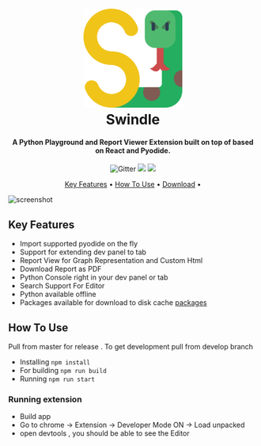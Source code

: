 <h1 align="center">
<br>
<a><img src="https://raw.githubusercontent.com/Mario2334/swindle/master/ide/public/images/letter-s.png" width="200"></a>
<br>
  Swindle
<br>
</h1>
<h4 align="center">A Python Playground and Report Viewer Extension built on top of based on React and Pyodide.</h4>
<p align="center">

  <img src="https://img.shields.io/badge/python-v3.7.4-informational" alt="Gitter">
  <a href="https://gitter.im/swindle-python/community"><img src=https://badges.gitter.im/swindle-python/community.svg"></a>
  <a href="https://saythanks.io/to/sanketm221995%40yahoo.co.in">
      <img src="https://img.shields.io/badge/SayThanks.io-%E2%98%BC-1EAEDB.svg">
  </a>
  
</p>
<p align="center">
  <a href="#key-features">Key Features</a> •
  <a href="#how-to-use">How To Use</a> •
  <a href="#download">Download</a> •
</p>

![screenshot](https://raw.githubusercontent.com/Mario2334/swindle/master/ide/public/images/walkthrough.gif)

## Key Features

* Import supported pyodide on the fly
* Support for extending dev panel to tab
* Report View for Graph Representation and Custom Html
* Download Report as PDF
* Python Console right in your dev panel or tab
* Search Support For Editor
* Python available offline
* Packages available for download to disk cache [packages](https://github.com/iodide-project/pyodide/tree/master/packages)

## How To Use
Pull from master for release . To get development pull from develop branch
* Installing `npm install`
* For building `npm run build`
* Running `npm run start`

### Running extension

* Build app
* Go to chrome -> Extension -> Developer Mode ON -> Load unpacked
* open devtools , you should be able to see the Editor
